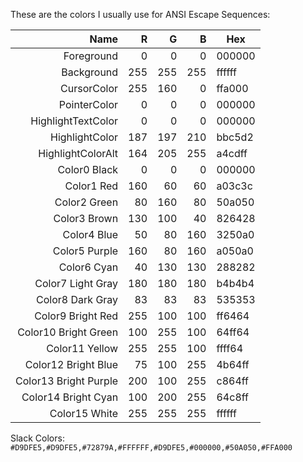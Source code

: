 These are the colors I usually use for ANSI Escape Sequences:

Name                  | R   | G   | B   | Hex
--------------------: | --: | --: | --: | ------
Foreground            |   0 |   0 |   0 | 000000
Background            | 255 | 255 | 255 | ffffff
CursorColor           | 255 | 160 |   0 | ffa000
PointerColor          |   0 |   0 |   0 | 000000
HighlightTextColor    |   0 |   0 |   0 | 000000
HighlightColor        | 187 | 197 | 210 | bbc5d2
HighlightColorAlt     | 164 | 205 | 255 | a4cdff
Color0  Black         |   0 |   0 |   0 | 000000
Color1  Red           | 160 |  60 |  60 | a03c3c
Color2  Green         |  80 | 160 |  80 | 50a050
Color3  Brown         | 130 | 100 |  40 | 826428
Color4  Blue          |  50 |  80 | 160 | 3250a0
Color5  Purple        | 160 |  80 | 160 | a050a0
Color6  Cyan          |  40 | 130 | 130 | 288282
Color7  Light Gray    | 180 | 180 | 180 | b4b4b4
Color8  Dark Gray     |  83 |  83 |  83 | 535353
Color9  Bright Red    | 255 | 100 | 100 | ff6464
Color10 Bright Green  | 100 | 255 | 100 | 64ff64
Color11 Yellow        | 255 | 255 | 100 | ffff64
Color12 Bright Blue   |  75 | 100 | 255 | 4b64ff
Color13 Bright Purple | 200 | 100 | 255 | c864ff
Color14 Bright Cyan   | 100 | 200 | 255 | 64c8ff
Color15 White         | 255 | 255 | 255 | ffffff

Slack Colors: `#D9DFE5,#D9DFE5,#72879A,#FFFFFF,#D9DFE5,#000000,#50A050,#FFA000`
